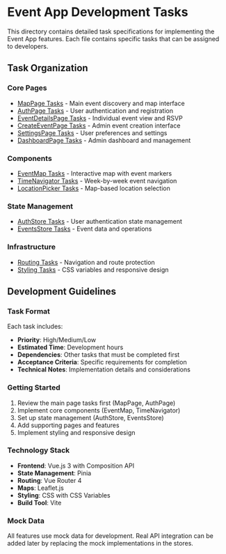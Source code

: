 # Event App Development Tasks

This directory contains detailed task specifications for implementing the Event App features. Each file contains specific tasks that can be assigned to developers.

## Task Organization

### Core Pages
- [MapPage Tasks](./MapPage.md) - Main event discovery and map interface
- [AuthPage Tasks](./AuthPage.md) - User authentication and registration
- [EventDetailsPage Tasks](./EventDetailsPage.md) - Individual event view and RSVP
- [CreateEventPage Tasks](./CreateEventPage.md) - Admin event creation interface
- [SettingsPage Tasks](./SettingsPage.md) - User preferences and settings
- [DashboardPage Tasks](./DashboardPage.md) - Admin dashboard and management

### Components
- [EventMap Tasks](./EventMap.md) - Interactive map with event markers
- [TimeNavigator Tasks](./TimeNavigator.md) - Week-by-week event navigation
- [LocationPicker Tasks](./LocationPicker.md) - Map-based location selection

### State Management
- [AuthStore Tasks](./AuthStore.md) - User authentication state management
- [EventsStore Tasks](./EventsStore.md) - Event data and operations

### Infrastructure
- [Routing Tasks](./Routing.md) - Navigation and route protection
- [Styling Tasks](./Styling.md) - CSS variables and responsive design

## Development Guidelines

### Task Format
Each task includes:
- **Priority**: High/Medium/Low
- **Estimated Time**: Development hours
- **Dependencies**: Other tasks that must be completed first
- **Acceptance Criteria**: Specific requirements for completion
- **Technical Notes**: Implementation details and considerations

### Getting Started
1. Review the main page tasks first (MapPage, AuthPage)
2. Implement core components (EventMap, TimeNavigator)
3. Set up state management (AuthStore, EventsStore)
4. Add supporting pages and features
5. Implement styling and responsive design

### Technology Stack
- **Frontend**: Vue.js 3 with Composition API
- **State Management**: Pinia
- **Routing**: Vue Router 4
- **Maps**: Leaflet.js
- **Styling**: CSS with CSS Variables
- **Build Tool**: Vite

### Mock Data
All features use mock data for development. Real API integration can be added later by replacing the mock implementations in the stores. 